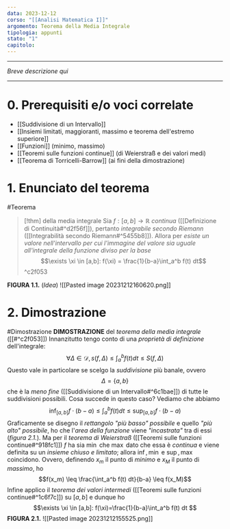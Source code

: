 ```yaml
---
data: 2023-12-12
corso: "[[Analisi Matematica I]]"
argomento: Teorema della Media Integrale
tipologia: appunti
stato: "1"
capitolo:
---
```

- - -
*Breve descrizione qui*
- - -
# 0. Prerequisiti e/o voci correlate
- [[Suddivisione di un Intervallo]]
- [[Insiemi limitati, maggioranti, massimo e teorema dell'estremo superiore]]
- [[Funzioni]] (minimo, massimo)
- [[Teoremi sulle funzioni continue]] (di Weierstraß e dei valori medi)
- [[Teorema di Torricelli-Barrow]] (ai fini della dimostrazione)
# 1. Enunciato del teorema
#Teorema 
> [!thm] della media integrale
> Sia $f:[a,b] \longrightarrow \mathbb{R}$ *continua* ([[Definizione di Continuità#^d2f56f]]), pertanto *integrabile secondo Riemann* ([[Integrabilità secondo Riemann#^5455b8]]).
> Allora per *esiste un valore nell'intervallo per cui l'immagine del valore sia uguale all'integrale della funzione diviso per la base*
> $$\exists \xi \in [a,b]: f(\xi) = \frac{1}{b-a}\int_a^b f(t) dt$$
^c2f053

**FIGURA 1.1.** (*Idea*)
![[Pasted image 20231212160620.png]]
# 2. Dimostrazione
#Dimostrazione 
**DIMOSTRAZIONE** del *teorema della media integrale* ([[#^c2f053]])
Innanzitutto tengo conto di una *proprietà di definizione* dell'integrale:
$$\forall \Delta \in \mathcal{D}, s(f, \Delta) \leq \int_a^b f(t) dt \leq S(f ,\Delta)$$
Questo vale in particolare se scelgo la *suddivisione* più banale, ovvero 
$$\Delta= \{a,b\}$$
che è la *meno fine* ([[Suddivisione di un Intervallo#^6c1bae]]) di tutte le suddivisioni possibili.
Cosa succede in questo caso? Vediamo che abbiamo
$$\inf_{[a, b]}f \cdot (b-a) \leq \int_a^b f(t)dt \leq \sup_{[a,b]} f \cdot (b-a)$$
Graficamente se disegno il *rettangolo "più basso" possibile* e quello *"più alto" possibile*, ho che l'*area della funzione* viene *"incastrata"* tra di essi (*figura 2.1.*).
Ma per il *teorema di Weierstraß* ([[Teoremi sulle funzioni continue#^918fc1]]) $f$ ha sia $\min$ che $\max$ dato che essa è *continua* e viene definita su un *insieme chiuso e limitato*; allora $\inf, \min$ e $\sup, \max$ coincidono. Ovvero, definendo $x_m$ il punto di *minimo* e $x_M$ il punto di *massimo*, ho
$$f(x_m) \leq \frac{\int_a^b f(t) dt}{b-a} \leq f(x_M)$$
Infine applico il *teorema dei valori intermedi* ([[Teoremi sulle funzioni continue#^1c6f7c]]) su $[a,b]$ e dunque ho
$$\exists \xi \in  [a,b]: f(\xi)=\frac{1}{b-a}\int_a^b f(t) dt $$
**FIGURA 2.1.**
![[Pasted image 20231212155525.png]]
